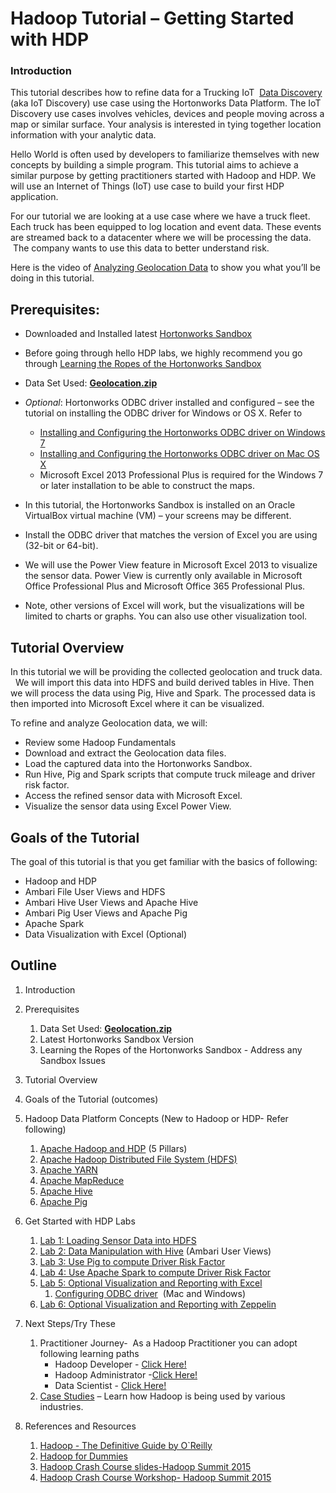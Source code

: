 # Hadoop Tutorial – Getting Started with HDP

### Introduction

This tutorial describes how to refine data for a Trucking IoT  [Data Discovery](http://hortonworks.com/solutions/advanced-analytic-apps/#data-discovery) (aka IoT Discovery) use case using the Hortonworks Data Platform. The IoT Discovery use cases involves vehicles, devices and people moving across a map or similar surface. Your analysis is interested in tying together location information with your analytic data.

Hello World is often used by developers to familiarize themselves with new concepts by building a simple program. This tutorial aims to achieve a similar purpose by getting practitioners started with Hadoop and HDP. We will use an Internet of Things (IoT) use case to build your first HDP application.

For our tutorial we are looking at a use case where we have a truck fleet. Each truck has been equipped to log location and event data. These events are streamed back to a datacenter where we will be processing the data.  The company wants to use this data to better understand risk.

Here is the video of [Analyzing Geolocation Data](http://youtu.be/n8fdYHoEEAM) to show you what you’ll be doing in this tutorial.

## Prerequisites:

*  Downloaded and Installed latest [Hortonworks Sandbox](http://hortonworks.com/products/hortonworks-sandbox/#install)
*  Before going through hello HDP labs, we highly recommend you go through [Learning the Ropes of the Hortonworks Sandbox](http://hortonworks.com/hadoop-tutorial/learning-the-ropes-of-the-hortonworks-sandbox/)

*   Data Set Used: [**Geolocation.zip**](https://app.box.com/HadoopCrashCourseData)
*   _Optional_: Hortonworks ODBC driver installed and configured – see the tutorial on installing the ODBC driver for Windows or OS X. Refer to
    *   [Installing and Configuring the Hortonworks ODBC driver on Windows 7](http://hortonworks.com/hadoop-tutorial/how-to-install-and-configure-the-hortonworks-odbc-driver-on-windows-7/)
    *   [Installing and Configuring the Hortonworks ODBC driver on Mac OS X](http://hortonworks.com/hadoop-tutorial/how-to-install-and-configure-the-hortonworks-odbc-driver-on-mac-os-x/)
    *   Microsoft Excel 2013 Professional Plus is required for the Windows 7 or later installation to be able to construct the maps.


- In this tutorial, the Hortonworks Sandbox is installed on an Oracle VirtualBox virtual machine (VM) – your screens may be different.

- Install the ODBC driver that matches the version of Excel you are using (32-bit or 64-bit).

- We will use the Power View feature in Microsoft Excel 2013 to visualize the sensor data. Power View is currently only available in Microsoft Office Professional Plus and Microsoft Office 365 Professional Plus.

- Note, other versions of Excel will work, but the visualizations will be limited to charts or graphs. You can also use other visualization tool.

## Tutorial Overview

In this tutorial we will be providing the collected geolocation and truck data.   We will import this data into HDFS and build derived tables in Hive. Then we will process the data using Pig, Hive and Spark. The processed data is then imported into Microsoft Excel where it can be visualized.

To refine and analyze Geolocation data, we will:

*   Review some Hadoop Fundamentals
*   Download and extract the Geolocation data files.
*   Load the captured data into the Hortonworks Sandbox.
*   Run Hive, Pig and Spark scripts that compute truck mileage and driver risk factor.
*   Access the refined sensor data with Microsoft Excel.
*   Visualize the sensor data using Excel Power View.

## Goals of the Tutorial

The goal of this tutorial is that you get familiar with the basics of following:

*   Hadoop and HDP
*   Ambari File User Views and HDFS
*   Ambari Hive User Views and Apache Hive
*   Ambari Pig User Views and Apache Pig
*   Apache Spark
*   Data Visualization with Excel (Optional)

## Outline

1.  Introduction
2.  Prerequisites
    1.  Data Set Used: [**Geolocation.zip**](https://app.box.com/HadoopCrashCourseData)
    2.  Latest Hortonworks Sandbox Version
    3.  Learning the Ropes of the Hortonworks Sandbox - Address any Sandbox Issues
3.  Tutorial Overview
4.  Goals of the Tutorial (outcomes)
5.  Hadoop Data Platform Concepts (New to Hadoop or HDP- Refer following)
    1.  [Apache Hadoop and HDP](http://hortonworks.com/hadoop-tutorial/hello-world-an-introduction-to-hadoop-hcatalog-hive-and-pig#section_2) (5 Pillars)
    2.  [Apache Hadoop Distributed File System (HDFS)](http://hortonworks.com/hadoop/hdfs/)
    3.  [Apache YARN](http://hortonworks.com/hadoop/yarn/)
    4.  [Apache MapReduce](http://hortonworks.com/hadoop/mapreduce/)
    5.  [Apache Hive](http://hortonworks.com/hadoop/hive/)
    6.  [Apache Pig](http://hortonworks.com/hadoop/pig/)
6.  Get Started with HDP Labs
    
    1.  [Lab 1: Loading Sensor Data into HDFS](http://hortonworks.com/hadoop-tutorial/hello-world-an-introduction-to-hadoop-hcatalog-hive-and-pig#section_4)
    2.  [Lab 2: Data Manipulation with Hive](http://hortonworks.com/hadoop-tutorial/hello-world-an-introduction-to-hadoop-hcatalog-hive-and-pig#section_5) (Ambari User Views)
    3.  [Lab 3: Use Pig to compute Driver Risk Factor](http://hortonworks.com/hadoop-tutorial/hello-world-an-introduction-to-hadoop-hcatalog-hive-and-pig#section_6)
    4.  [Lab 4: Use Apache Spark to compute Driver Risk Factor](http://hortonworks.com/hadoop-tutorial/hello-world-an-introduction-to-hadoop-hcatalog-hive-and-pig#section_7)
    5.  [Lab 5: Optional Visualization and Reporting with Excel](http://hortonworks.com/hadoop-tutorial/hello-world-an-introduction-to-hadoop-hcatalog-hive-and-pig#section_8)
        1.  [Configuring ODBC driver](http://hortonworks.com/hadoop-tutorial/how-to-install-and-configure-the-hortonworks-odbc-driver-on-mac-os-x/)  (Mac and Windows)
    6.  [Lab 6: Optional Visualization and Reporting with Zeppelin](http://hortonworks.com/hadoop-tutorial/hello-world-an-introduction-to-hadoop-hcatalog-hive-and-pig#section_9)   
7.  Next Steps/Try These
    1.  Practitioner Journey-  As a Hadoop Practitioner you can adopt following learning paths
        *   Hadoop Developer - [Click Here!](http://hortonworks.com/products/hortonworks-sandbox/#tuts-developers)
        *   Hadoop Administrator -[Click Here!](http://hortonworks.com/products/hortonworks-sandbox/#tuts-admins)
        *   Data Scientist - [Click Here!](http://hortonworks.com/products/hortonworks-sandbox/#tuts-analysts)
    2.  [Case Studies](http://hortonworks.com/industry/) – Learn how Hadoop is being used by various industries.
8.  References and Resources
    1.  [Hadoop - The Definitive Guide by O`Reilly](http://www.amazon.com/Hadoop-Definitive-Guide-Tom-White/dp/1491901632/ref=dp_ob_image_bk)
    2.  [Hadoop for Dummies](http://www.amazon.com/Hadoop-Dummies-Dirk-deRoos/dp/1118607554/ref=sr_1_1?s=books&ie=UTF8&qid=1456105405&sr=1-1&keywords=hadoop+dummies)
    3.  [Hadoop Crash Course slides-Hadoop Summit 2015](http://www.slideshare.net/Hadoop_Summit/hadoop-crash-course-workshop-at-hadoop-summit)
    4.  [Hadoop Crash Course Workshop- Hadoop Summit 2015](https://www.youtube.com/watch?v=R-va7pZg7HM)
